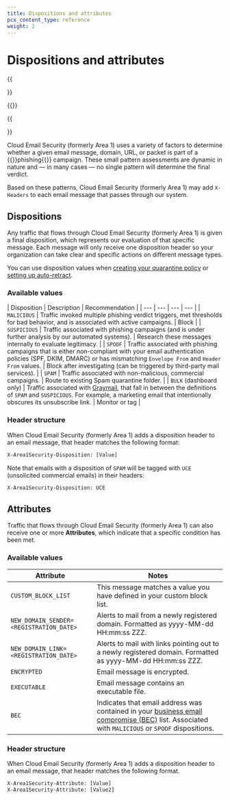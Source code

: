 ```yaml
---
title: Dispositions and attributes
pcx_content_type: reference
weight: 2
---
```


# Dispositions and attributes

{{<Aside type="warning" header="Area 1 has been renamed">}}

{{<render file="rename-area1-to-ces.md">}}

{{</Aside>}}

Cloud Email Security (formerly Area 1) uses a variety of factors to determine whether a given email message, domain, URL, or packet is part of a {{<glossary-tooltip term_id="phishing">}}phishing{{</glossary-tooltip>}} campaign. These small pattern assessments are dynamic in nature and — in many cases — no single pattern will determine the final verdict.

Based on these patterns, Cloud Email Security (formerly Area 1) may add `X-Headers` to each email message that passes through our system.

## Dispositions

Any traffic that flows through Cloud Email Security (formerly Area 1) is given a final disposition, which represents our evaluation of that specific message. Each message will only receive one disposition header so your organization can take clear and specific actions on different message types.

You can use disposition values when [creating your quarantine policy](/email-security/email-configuration/domains-and-routing/domains/) or [setting up auto-retract](/email-security/email-configuration/retract-settings/).

### Available values

| Disposition | Description | Recommendation |
| --- | --- | --- | --- |
| `MALICIOUS` | Traffic invoked multiple phishing verdict triggers, met thresholds for bad behavior, and is associated with active campaigns. | Block |
| `SUSPICIOUS` | Traffic associated with phishing campaigns (and is under further analysis by our automated systems). | Research these messages internally to evaluate legitimacy. |
| `SPOOF` | Traffic associated with phishing campaigns that is either non-compliant with your email authentication policies (SPF, DKIM, DMARC) or has mismatching `Envelope From` and `Header From` values. | Block after investigating (can be triggered by third-party mail services). | 
| `SPAM` | Traffic associated with non-malicious, commercial campaigns. | Route to existing Spam quarantine folder. |
| `BULK` (dashboard only) | Traffic associated with [Graymail](https://en.wikipedia.org/wiki/Graymail_(email)), that fall in between the definitions of `SPAM` and `SUSPICIOUS`. For example, a marketing email that intentionally obscures its unsubscribe link. | Monitor or tag |

### Header structure

When Cloud Email Security (formerly Area 1) adds a disposition header to an email message, that header matches the following format:

```txt
X-Area1Security-Disposition: [Value]
```

Note that emails with a disposition of `SPAM` will be tagged with `UCE` (unsolicited commercial emails) in their headers:

```txt
X-Area1Security-Disposition: UCE
```

## Attributes

Traffic that flows through Cloud Email Security (formerly Area 1) can also receive one or more **Attributes**, which indicate that a specific condition has been met.

### Available values

| Attribute | Notes |
| --- | --- |
| `CUSTOM_BLOCK_LIST` | This message matches a value you have defined in your custom block list. |
| `NEW_DOMAIN_SENDER=<REGISTRATION_DATE>` | Alerts to mail from a newly registered domain. Formatted as yyyy-MM-dd HH:mm:ss ZZZ. |
| `NEW_DOMAIN_LINK=<REGISTRATION_DATE>` | Alerts to mail with links pointing out to a newly registered domain. Formatted as yyyy-MM-dd HH:mm:ss ZZZ. |
| `ENCRYPTED` | Email message is encrypted. |
| `EXECUTABLE` | Email message contains an executable file. |
| `BEC` | Indicates that email address was contained in your [business email compromise (BEC)](/email-security/email-configuration/enhanced-detections/business-email-compromise/) list. Associated with `MALICIOUS` or `SPOOF` dispositions. |

### Header structure

When Cloud Email Security (formerly Area 1) adds a disposition header to an email message, that header matches the following format.

```txt
X-Area1Security-Attribute: [Value]
X-Area1Security-Attribute: [Value2]
```